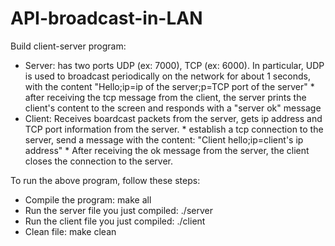 # API-broadcast-in-LAN
Build client-server program:
+ Server: has two ports UDP (ex: 7000), TCP (ex: 6000). In particular, UDP is used to broadcast periodically on the network for about 1 seconds, with the content "Hello;ip=ip of the server;p=TCP port of the server"
           * after receiving the tcp message from the client, the server prints the client's content to the screen and responds with a "server ok" message
+ Client: Receives boardcast packets from the server, gets ip address and TCP port information from the server.
           * establish a tcp connection to the server, send a message with the content: "Client hello;ip=client's ip address"
           * After receiving the ok message from the server, the client closes the connection to the server.
  
To run the above program, follow these steps:
- Compile the program: make all
- Run the server file you just compiled: ./server
- Run the client file you just compiled: ./client
- Clean file: make clean
